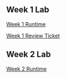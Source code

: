 ## Week 1 Lab

[Week 1 Runtime](https://replit.com/@piptea/pagesjava?embed=true)

[Week 1 Review Ticket](https://github.com/zenxha/komay-tri3/issues/1)

## Week 2 Lab

[Week 2 Runtime](https://www.youtube.com/watch?v=dQw4w9WgXcQ)

